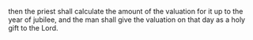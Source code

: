 then the priest shall calculate the amount of the valuation for it up to the year of jubilee, and the man shall give the valuation on that day as a holy gift to the Lord.
